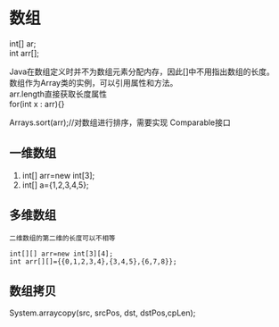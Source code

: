 # 数组

int[]  ar;  
int  arr[];

Java在数组定义时并不为数组元素分配内存，因此[]中不用指出数组的长度。  
数组作为Array类的实例，可以引用属性和方法。  
arr.length直接获取长度属性  
for(int x : arr){}  

Arrays.sort(arr);//对数组进行排序，需要实现 Comparable接口

## 一维数组

1. int[] arr=new int[3];
2. int[] a={1,2,3,4,5};

## 多维数组

```
二维数组的第二维的长度可以不相等  

int[][] arr=new int[3][4];  
int arr[][]={{0,1,2,3,4},{3,4,5},{6,7,8}};  
```

## 数组拷贝

System.arraycopy(src, srcPos, dst, dstPos,cpLen);
